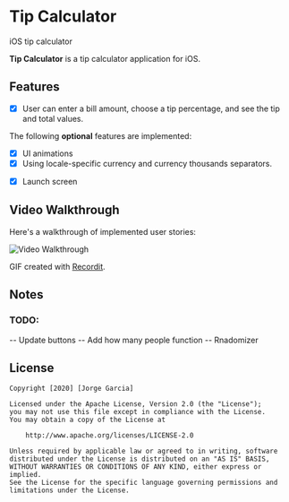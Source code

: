 # Tip Calculator
iOS tip calculator


**Tip Calculator** is a tip calculator application for iOS.


## Features

* [x] User can enter a bill amount, choose a tip percentage, and see the tip and total values.

The following **optional** features are implemented:
* [x] UI animations
* [x] Using locale-specific currency and currency thousands separators.
- [x] Launch screen 

## Video Walkthrough 

Here's a walkthrough of implemented user stories:

<img src='http://g.recordit.co/mlC49yyvYw.gif' title='Video Walkthrough' width='' alt='Video Walkthrough' />

GIF created with [Recordit](https://recordit.co/).

## Notes
### TODO: 
-- Update buttons
-- Add how many people function
-- Rnadomizer


## License

    Copyright [2020] [Jorge Garcia]

    Licensed under the Apache License, Version 2.0 (the "License");
    you may not use this file except in compliance with the License.
    You may obtain a copy of the License at

        http://www.apache.org/licenses/LICENSE-2.0

    Unless required by applicable law or agreed to in writing, software
    distributed under the License is distributed on an "AS IS" BASIS,
    WITHOUT WARRANTIES OR CONDITIONS OF ANY KIND, either express or implied.
    See the License for the specific language governing permissions and
    limitations under the License.
